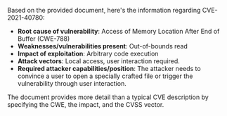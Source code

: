 Based on the provided document, here's the information regarding CVE-2021-40780:

*   **Root cause of vulnerability**: Access of Memory Location After End of Buffer (CWE-788)
*   **Weaknesses/vulnerabilities present**: Out-of-bounds read
*   **Impact of exploitation**: Arbitrary code execution
*  **Attack vectors**: Local access, user interaction required.
*   **Required attacker capabilities/position**: The attacker needs to convince a user to open a specially crafted file or trigger the vulnerability through user interaction.

The document provides more detail than a typical CVE description by specifying the CWE, the impact, and the CVSS vector.
